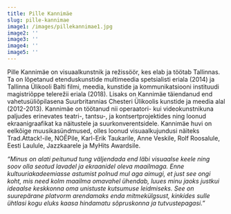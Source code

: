 ```yaml
---
title: Pille Kannimäe
slug: pille-kannimae
image1: /images/pillekannimae1.jpg
image2: ''
image3: ''
image4: ''
image5: ''
---
```

Pille Kannimäe on visuaalkunstnik ja režissöör, kes elab ja töötab Tallinnas. Ta on lõpetanud etenduskunstide multimeedia spetsialisti eriala (2014) ja Tallinna Ülikooli Balti filmi, meedia, kunstide ja kommunikatsiooni instituudi magistriõppe telerežii eriala (2018). Lisaks on Kannimäe täiendanud end vahetusüliõpilasena Suurbritannias Chesteri Ülikoolis kunstide ja meedia alal (2012-2013). Kannimäe on töötanud nii operaatori- kui videokunstnikuna paljudes erinevates teatri-, tantsu-, ja kontsertprojektides ning loonud ekraanigraafikat ka näitustele ja suurkonverentsidele. Kannimäe huvi on eelkõige muusikasündmused, olles loonud visuaalkujundusi näiteks Trad.Attack!-ile, NOËPile, Karl-Erik Taukarile, Anne Veskile, Rolf Roosalule, Eesti Laulule, Jazzkaarele ja MyHits Awardsile.

_“Minus on alati peitunud tung väljendada end läbi visuaalse keele ning soov olla seotud lavadel ja ekraanidel oleva maailmaga. Enne kultuuriakadeemiasse astumist polnud mul aga aimugi, et just see ongi koht, mis need kolm maailma omavahel ühendab, luues minu jaoks justkui ideaalse keskkonna oma unistuste kutsumuse leidmiseks. See on suurepärane platvorm arendamaks enda mitmekülgsust, kinkides sulle ühtlasi kogu eluks kaasa hindamatu sõpruskonna ja tutvustepagasi.”_
